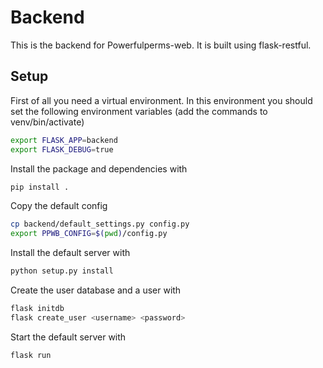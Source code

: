 # Backend
This is the backend for Powerfulperms-web. It is built using flask-restful.

## Setup
First of all you need a virtual environment. In this environment you should set the following environment variables (add the commands to venv/bin/activate)
```sh
export FLASK_APP=backend
export FLASK_DEBUG=true
```

Install the package and dependencies with
```sh
pip install .
```

Copy the default config
```sh
cp backend/default_settings.py config.py
export PPWB_CONFIG=$(pwd)/config.py
```

Install the default server with
```sh
python setup.py install
```

Create the user database and a user with
```sh
flask initdb
flask create_user <username> <password>
```

Start the default server with
```sh
flask run
```
